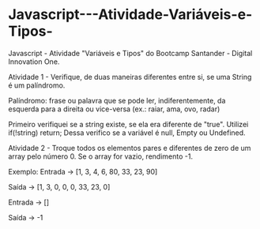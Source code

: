 # Javascript---Atividade-Variáveis-e-Tipos-
Javascript - Atividade "Variáveis ​​e Tipos" do Bootcamp Santander -  Digital Innovation One.

Atividade 1 - Verifique, de duas maneiras diferentes entre si, se uma String é um palíndromo.

Palíndromo: frase ou palavra que se pode ler, indiferentemente, da esquerda para a direita ou vice-versa (ex.: raiar, ama, ovo, radar)

Primeiro verifiquei se a string existe, se ela era diferente de "true".  Utilizei  if(!string) return;
Dessa verifico se a variável é null, Empty ou Undefined.


Atividade 2 - Troque todos os elementos pares e diferentes de zero de um array pelo número 0. Se o array for vazio, rendimento -1.

Exemplo: Entrada -> [1, 3, 4, 6, 80, 33, 23, 90]

Saída -> [1, 3, 0, 0, 0, 33, 23, 0]

Entrada -> []

Saída -> -1
